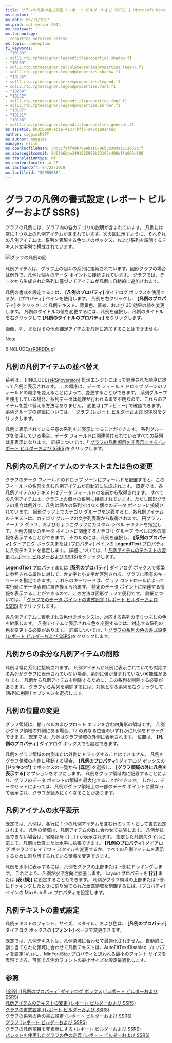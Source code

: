 ```yaml
---
title: グラフの凡例の書式設定 (レポート ビルダーおよび SSRS) | Microsoft Docs
ms.custom: ''
ms.date: 06/13/2017
ms.prod: sql-server-2014
ms.reviewer: ''
ms.technology:
- reporting-services-native
ms.topic: conceptual
f1_keywords:
- "10183"
- sql12.rtp.rptdesigner.legendtitleproperties.shadow.f1
- "10189"
- sql12.rtp.rptdesigner.calculatedseriesproperties.legend.f1
- sql12.rtp.rptdesigner.legendproperties.shadow.f1
- "10185"
- sql12.rtp.rptdesigner.seriesproperties.legend.f1
- sql12.rtp.rptdesigner.legendproperties.font.f1
- "10254"
- "10152"
- sql12.rtp.rptdesigner.legendtitleproperties.font.f1
- sql12.rtp.rptdesigner.legendproperties.border.f1
- "10187"
- "10181"
- "10188"
- sql12.rtp.rptdesigner.legendtitleproperties.general.f1
ms.assetid: b035b2e0-ab1e-4a37-bff7-a42d1e914bac
author: maggiesMSFT
ms.author: maggies
manager: kfile
ms.openlocfilehash: 3dd81f9ff49b7b99baf6796b3030da1611d02b7f
ms.sourcegitcommit: 8d6fb6bbe3491925909b83103c409effa006df88
ms.translationtype: MT
ms.contentlocale: ja-JP
ms.lasthandoff: 04/22/2019
ms.locfileid: "59955688"
---
```

# <a name="formatting-the-legend-on-a-chart-report-builder-and-ssrs"></a>グラフの凡例の書式設定 (レポート ビルダーおよび SSRS)
  グラフの凡例には、グラフ内の各カテゴリの説明が含まれています。 凡例には常に 1 つ以上の凡例アイテムが含まれています。次の図に示すように、それぞれの凡例アイテムは、系列を表現する色つきのボックス、および系列を説明するテキスト文字列で構成されています。  
  
 ![グラフの凡例の図](../media/rs-legenddiagram.gif "グラフの凡例の図")  
  
 凡例アイテムは、グラフ上の個々の系列に接続されています。図形グラフの場合は例外で、凡例は個々のデータ ポイントに接続されています。 グラフでは、データから生成された系列に基づいてアイテムが凡例に自動的に追加されます。  
  
 凡例の書式を設定するには、 **[凡例のプロパティ]** ダイアログ ボックスを使用するか、[プロパティ] ペインを使用します。 凡例を右クリックし、 **[凡例のプロパティ]** をクリックして凡例テキスト、背景色、罫線、および 3D 効果の値を変更します。 凡例のタイトルの値を変更するには、凡例を選択し、凡例のタイトルを右クリックして **[凡例のタイトルのプロパティ]** をクリックします。  
  
 画像、列、またはその他の補足アイテムを凡例に追加することはできません。  
  
> [!NOTE]  
>  [!INCLUDE[ssRBRDDup](../../includes/ssrbrddup-md.md)]  
  
## <a name="ordering-legend-items-in-the-legend"></a>凡例の凡例アイテムの並べ替え  
 系列は、 [!INCLUDE[ssRSnoversion](../../includes/ssrsnoversion-md.md)] 処理エンジンによって処理された順序に従って凡例に表示されます。 この順序は、データ フィールド ドロップ ゾーンのフィールドの順序を変えることによって、変更することができます。 系列グループを使用している場合、系列データは処理が行われるまで不明なので、これらのアイテムを並べ替える方法はありません。 変更は [プレビュー] で確認できます。 系列グループの詳細については、「 [グラフ &#40;レポート ビルダーおよび SSRS&#41;](charts-report-builder-and-ssrs.md)をクリックします。  
  
 凡例に表示されている任意の系列を非表示にすることができます。 系列グループを使用している場合、データ フィールドに関連付けられているすべての系列は非表示になります。 詳細については、「 [グラフの凡例項目を非表示にする &#40;レポート ビルダーおよび SSRS&#41;](chart-legend-hide-items-report-builder.md)をクリックします。  
  
## <a name="changing-the-text-or-color-of-a-legend-item-in-the-legend"></a>凡例内の凡例アイテムのテキストまたは色の変更  
 グラフのデータ フィールドのドロップ ゾーンにフィールドを配置すると、このフィールドの名前を含む凡例アイテムが自動的に生成されます。 既定では、各凡例アイテムのテキストはデータ フィールドの名前から取得されます。 すべての凡例アイテムは、グラフ上の個々の系列に接続されています。ただし図形グラフの場合は例外で、凡例は個々の系列ではなく個々のデータ ポイントに接続されています。 図形グラフ上でカテゴリ グループを定義すると、各凡例アイテムのテキストは、カテゴリ グループの文字列表現から取得されます。 円グラフ、ドーナツ グラフ、およびじょうごグラフにカスタム ラベル テキストを指定して、凡例の個々のデータ ポイントに関連するカテゴリ グループ ラベル以外の情報を表示することができます。 そのためには、凡例を選択し、 **[系列のプロパティ]** ダイアログ ボックスまたは [プロパティ] ペインの **LegendText** プロパティに凡例テキストを指定します。 詳細については、「 [凡例アイテムのテキストの変更 &#40;レポート ビルダーおよび SSRS&#41;](chart-legend-change-item-text-report-builder.md)をクリックします。  
  
 **LegendText** プロパティまたは **[系列のプロパティ]** ダイアログ ボックスで頻繁に参照される属性に対して、大文字と小文字が区別される、グラフに固有のキーワードを指定できます。 これらのキーワードは、グラフ コントロールによって実行時にデータ表現に置き換えられます。 特定のデータ ポイントに関連する情報を表示することができるので、この方法は図形グラフで便利です。 詳細については、「 [グラフでのデータ ポイントの書式設定 (レポート ビルダーおよび SSRS)](formatting-data-points-on-a-chart-report-builder-and-ssrs.md)をクリックします。  
  
 各凡例アイテムに表示される色付きボックスは、対応する系列の塗りつぶしの色を継承します。 凡例アイテムに表示される色を変更するには、対応する系列の色を変更する必要があります。 詳細については、「 [グラフの系列の色の書式設定 &#40;レポート ビルダーおよび SSRS&#41;](formatting-series-colors-on-a-chart-report-builder-and-ssrs.md)をクリックします。  
  
## <a name="removing-extra-legend-items-from-the-legend"></a>凡例からの余分な凡例アイテムの削除  
 凡例は常に系列に接続されます。 凡例アイテムが凡例に表示されていても対応する系列がグラフに表示されていない場合、系列に値が含まれていない可能性があります。 凡例から凡例アイテムを削除するために、この系列を削除する必要があります。 グラフから系列を削除するには、対象となる系列を右クリックして [系列の削除] オプションを選択します。  
  
## <a name="repositioning-the-legend"></a>凡例の位置の変更  
 グラフ領域は、軸ラベルおよびプロット エリアを含む四角形の領域です。 凡例がグラフ領域の外側にある場合、12 の異なる位置のいずれかに凡例をドラッグできます。 既定では、凡例はグラフ領域の外側に表示されます。 位置は、 **[凡例のプロパティ]** ダイアログ ボックスでも設定できます。  
  
 凡例をグラフ領域の内側または外側にドラッグすることはできません。 凡例をグラフ領域の内側に移動する場合、 **[凡例のプロパティ]** ダイアログ ボックスの **[ドッキング]** でボックスの一覧から **[既定]** を選択し、 **[グラフ領域の外に凡例を表示する]** オプションをオフにします。 凡例をグラフ領域内に配置することにより、グラフのデータ ポイントの領域を最大化することができます。 しかし、データセットによっては、凡例がグラフ領域上の一部のデータ ポイントに重なって表示され、グラフが読みにくくなることがあります。  
  
## <a name="displaying-legend-items-horizontally"></a>凡例アイテムの水平表示  
 既定では、凡例は、各行に 1 つの凡例アイテムを含む行のリストとして書式設定されます。 凡例の領域は、凡例アイテムの数に合わせて拡張します。 凡例が拡張できない場合は、省略記号 ( […] ) が表示されます。 指定した凡例スタイルに応じて、凡例は垂直または水平に拡張できます。 **[凡例のプロパティ]** ダイアログ ボックスでレイアウト スタイルを変更するか、すべての凡例アイテムを表示するために割り当てられている領域を変更できます。  
  
 凡例を水平に表示するには、凡例をグラフの上部または下部にドッキングします。 これにより、凡例が水平方向に拡張します。 Layout プロパティを **[行]** または **[表 (横)]** に設定することもできます。 凡例がグラフ領域の上部または下部にドッキングしたときに割り当てられた垂直領域を制御するには、[プロパティ] ペインの MaxAutoSize プロパティを設定します。  
  
## <a name="formatting-the-legend-text"></a>凡例テキストの書式設定  
 凡例テキストのフォント、サイズ、スタイル、および色は、 **[凡例のプロパティ]** ダイアログ ボックスの **[フォント]** ページで変更できます。  
  
 既定では、凡例テキストは、凡例領域に合わせて最適化されません。 自動的に割り当てられた領域に合わせて凡例テキストは、AutoFitTextDisabled プロパティを設定`False`し、MinFontSize プロパティと思われる最小のフォント サイズを表現できる、可能で凡例のフォントの最小サイズを設定最適化します。  
  
## <a name="see-also"></a>参照  
 [[全般] ([凡例のプロパティ] ダイアログ ボックス) &#40;レポート ビルダーおよび SSRS&#41;](../legend-properties-dialog-box-general-report-builder-and-ssrs.md)   
 [凡例アイテムのテキストの変更 &#40;レポート ビルダーおよび SSRS&#41;](chart-legend-change-item-text-report-builder.md)   
 [グラフの書式設定 (レポート ビルダーおよび SSRS)](formatting-a-chart-report-builder-and-ssrs.md)   
 [グラフの系列の色の書式設定 &#40;レポート ビルダーおよび SSRS&#41;](formatting-series-colors-on-a-chart-report-builder-and-ssrs.md)   
 [グラフ &#40;レポート ビルダーおよび SSRS&#41;](charts-report-builder-and-ssrs.md)   
 [グラフの凡例項目を非表示にする &#40;レポート ビルダーおよび SSRS&#41;](chart-legend-hide-items-report-builder.md)   
 [パレットを使用したグラフの色の定義 &#40;レポート ビルダーおよび SSRS&#41;](define-colors-on-a-chart-using-a-palette-report-builder-and-ssrs.md)  
  
  
